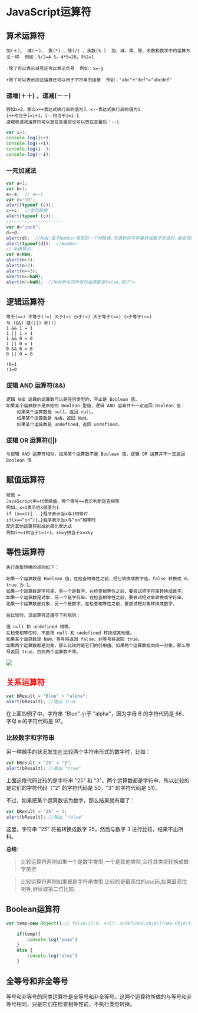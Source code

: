 # JavaScript运算符

## 算术运算符

```shell
加(＋)、 减(－)、 乘(*) 、除(/) 、余数(% )  加、减、乘、除、余数和数学中的运算方法一样  例如：9/2=4.5，4*5=20，9%2=1

-除了可以表示减号还可以表示负号  例如：x=-y

+除了可以表示加法运算还可以用于字符串的连接  例如："abc"+"def"="abcdef"
```

### 递增(＋＋) 、递减(－－)

```shell
假如x=2，那么x++表达式执行后的值为3，x--表达式执行后的值为1
i++相当于i=i+1，i--相当于i=i-1
递增和递减运算符可以放在变量前也可以放在变量后：--i
```

```javascript
var i=1;
console.log(i++);
console.log(++i);
console.log(i--);
console.log(--i);
```

### 一元加减法

```javascript
var a=1;
var b=1;
a=-a;  // a=-1
var c="10";
alert(typeof (c));
c=+c;  //类型转换
alert(typeof (c));
//------------------- 
var d="jack";
d=+d;
alert(d);  //NaN:属于Number类型的一个特殊值,当遇到将字符串转成数字无效时,就会得到一个NaN数据
alert(typeof(d));  //Number
// NaN特点:
var n=NaN;
alert(n>3);
alert(n<3);
alert(n==3);
alert(n==NaN);
alert(n!=NaN);  //NaN参与的所有的运算都是false,除了!=
```

## 逻辑运算符

```shell
等于(==) 不等于(!=) 大于(>) 小于(<) 大于等于(>=) 小于等于(<=)
与 (&&) 或(||) 非(!)
1 && 1 = 1
1 || 1 = 1
1 && 0 = 0
1 || 0 = 1
0 && 0 = 0
0 || 0 = 0

!0=1
!1=0
```

### 逻辑 AND 运算符(&&)

```shell
逻辑 AND 运算的运算数可以是任何类型的，不止是 Boolean 值。
如果某个运算数不是原始的 Boolean 型值，逻辑 AND 运算并不一定返回 Boolean 值：
    如果某个运算数是 null，返回 null。 
    如果某个运算数是 NaN，返回 NaN。 
    如果某个运算数是 undefined，返回 undefined。
```

### 逻辑 OR 运算符(||)

```shell
与逻辑 AND 运算符相似，如果某个运算数不是 Boolean 值，逻辑 OR 运算并不一定返回 Boolean 值
```

## 赋值运算符

```shell
赋值 = 
JavaScript中=代表赋值，两个等号==表示判断是否相等
例如，x=1表示给x赋值为1
if (x==1){...}程序表示当x与1相等时
if(x==“on”){…}程序表示当x与“on”相等时
配合其他运算符形成的简化表达式
例如i+=1相当于i=i+1，x&=y相当于x=x&y
```

## 等性运算符

```shell
执行类型转换的规则如下：

如果一个运算数是 Boolean 值，在检查相等性之前，把它转换成数字值。false 转换成 0，true 为 1。 
如果一个运算数是字符串，另一个是数字，在检查相等性之前，要尝试把字符串转换成数字。 
如果一个运算数是对象，另一个是字符串，在检查相等性之前，要尝试把对象转换成字符串。 
如果一个运算数是对象，另一个是数字，在检查相等性之前，要尝试把对象转换成数字。 
```

```shell
在比较时，该运算符还遵守下列规则：

值 null 和 undefined 相等。 
在检查相等性时，不能把 null 和 undefined 转换成其他值。 
如果某个运算数是 NaN，等号将返回 false，非等号将返回 true。 
如果两个运算数都是对象，那么比较的是它们的引用值。如果两个运算数指向同一对象，那么等号返回 true，否则两个运算数不等。 
```

![](https://pic.amfc.ltd/learn/python/js/%E7%AD%89%E6%80%A7%E8%BF%90%E7%AE%97%E7%AC%A6.png)

## <font color=##ff0000>关系运算符</font>

```javascript
var bResult = "Blue" < "alpha";
alert(bResult); //输出 true　
```

在上面的例子中，字符串 "Blue" 小于 "alpha"，因为字母 B 的字符代码是 66，字母 a 的字符代码是 97。

### 比较数字和字符串

另一种棘手的状况发生在比较两个字符串形式的数字时，比如：

```javascript
var bResult = "25" < "3";
alert(bResult); //输出 "true"
```

上面这段代码比较的是字符串 "25" 和 "3"。两个运算数都是字符串，所以比较的是它们的字符代码（"2" 的字符代码是 50，"3" 的字符代码是 51）。

不过，如果把某个运算数该为数字，那么结果就有趣了：

```javascript
var bResult = "25" < 3;
alert(bResult); //输出 "false"
```

这里，字符串 "25" 将被转换成数字 25，然后与数字 3 进行比较，结果不出所料。

**总结**:
>比较运算符两侧如果一个是数字类型,一个是其他类型,会将其类型转换成数字类型

> 比较运算符两侧如果都是字符串类型,比较的是最高位的asc码,如果最高位相等,继续取第二位比较.

## Boolean运算符

```javascript
var temp=new Object();// false;[];0; null; undefined;object(new Object();)

    if(temp){
        console.log("yuan")
    }
    else {
        console.log("alex")
    }
```

## 全等号和非全等号

等号和非等号的同类运算符是全等号和非全等号。这两个运算符所做的与等号和非等号相同，只是它们在检查相等性前，不执行类型转换。

